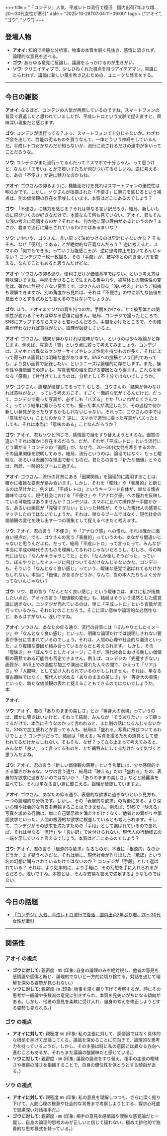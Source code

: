 +++
title = "「コンデジ」人気、平成レトロ流行で復活　国内出荷7年ぶり増、20～30代女性が牽引"
date = "2025-10-28T07:04:11+09:00"
tags = ["アオイ", "ゴウ", "ソウ"]
+++

## 登場人物

- **アオイ:** 知的で冷静な分析家。物事の本質を鋭く見抜き、感情に流されず、論理的な意見を述べる。
- **ゴウ:** あらゆる意見に反論し、議論をふっかけるのが生きがい。
- **ソウ:** クリエイティブで、少しひねくれた視点を持つアイデアマン。常識にとらわれず、議論に新しい風を吹き込むための、ユニークな発言をする。

---

## 今日の雑談

**アオイ**: なるほど、コンデジの人気が再燃しているのですね。スマートフォンの普及で衰退したと思われていましたが、平成レトロという文脈で捉え直すと、興味深い現象だと感じます。

**ゴウ**: コンデジが流行ってる？ふっ、スマートフォンで十分じゃないか。わざわざ金を出して、性能の劣るものを買うなんて、一体どういう神経をしているんだ。平成レトロだかなんだか知らないが、流行に流されるだけの連中が多いってことだろうな。

**ソウ**: コンデジがまた流行ってるんだって？スマホで十分じゃん、って思うけど、なんか「エモい」とかで若い子たちが飛びついてるらしいね。逆に考えると、あの「不便さ」が逆に魅力なのかもね。

**アオイ**: ゴウさんの仰るように、機能面だけを見ればスマートフォンの優位性は明らかです。しかし、ソウさんが指摘された「不便さ」に魅力を感じるという視点は、別の価値観の存在を示唆しています。本質はどこにあるのでしょう？

**ゴウ**: 「不便さ」に魅力を感じる？それは単なる言い訳だろう。結局、新しいものに飛びつくのが好きなだけで、本質なんて何も見ていない。アオイ、君もそんな浅い考えに同調するのか？それとも、何か他に深い理由があるというのか？まさか、君まで流行に踊らされているわけではあるまいな？

**ソウ**: いやいや、ゴウさん。言い訳って決めつけるのは早計じゃないかな？ そもそも、なぜ「便利」であることが絶対的な正義なんだろう？ 逆に考えると、スマホの「何でもできる」っていう万能感こそが、逆に思考停止を招いてるんじゃない？ コンデジで一枚一枚撮る、その「手間」が、被写体との向き合い方を変える、なんてこともあると思うんだけどな。

**アオイ**: ソウさんの仰る通り、便利さだけが価値基準ではない、という考え方は興味深いですね。手間をかけることで生まれる集中力や、被写体との関係性の変化は、確かに無視できない要素です。ゴウさんの仰る「浅い考え」というご指摘も理解できますが、別の角度から見れば、それは「不便さ」の中に新たな価値を見出そうとする試みとも言えるのではないでしょうか。

**ゴウ**: ほう、アオイまでソウの肩を持つのか。手間をかけることで被写体との関係性が変わる？それは単なる感傷に過ぎん。結局、コンデジで撮ったところで、SNSにアップするならスマホと変わらんだろう。手間をかけたところで、その結果が伴わなければ意味がない。論理が破綻しているよ。

**アオイ**: ゴウさん、結果が伴わなければ意味がない、というのは少々極論かと存じます。例えば、写真の「質」という点に絞って考えてみましょう。コンデジは、スマホとは異なるセンサーサイズやレンズ性能を持つものが多く、それによって得られる画質には明確な差があります。SNSへの投稿という目的であっても、より良い画質で記録したい、というニーズは論理的に存在します。また、操作性や機能面での違いも、写真表現の幅を広げる要因となり得ます。これらを単なる「感傷」で片付けてしまうのは、分析として不十分ではないでしょうか。

**ソウ**: ゴウさん、論理が破綻してるって？ むしろ、ゴウさんの「結果が伴わなければ意味がない」っていう考え方こそ、すごく一面的な気がするんだけど。だって、コンデジで撮った写真が、必ずしも「バズる」とか「いいねがたくさんつく」っていう結果に繋がらなくても、撮った本人が満足したり、その過程で何か新しい発見があったりするかもしれないじゃない。それって、ゴウさんの中では「意味がない」ことなのかな？ 逆に、スマホで適当に撮った写真がバズったとしても、それは本当に「意味のある」ことなんだろうか？

**ゴウ**: アオイ、君もソウと同じで、感情論で話をすり替えようとするな。画質の違い？それは確かに存在するだろう。だが、それが「平成レトロ」という流行にどう繋がる？コンデジの「画質」が、なぜ今、20～30代女性を牽引するのか、その因果関係を説明してみろ。結局、流行というのは、論理ではなく、もっと曖昧な、あるいは表層的な理由で動くものだ。君たちの言う「新たな価値」とやらは、所詮、一時的なブームに過ぎん。

**アオイ**: ゴウさん、流行の背景にある「因果関係」を論理的に説明することは、確かに複雑な要素が絡み合います。しかし、それを「曖昧」や「表層的」と断じるのは早計かと。例えば、「平成レトロ」というキーワード自体が、単なる懐古趣味ではなく、現代社会における「不便さ」や「アナログ感」への憧れを反映している可能性はありませんか？コンデジは、スマホに比べて操作が一手間かかる、あるいは画質が「完璧すぎない」といった特性が、そうした現代人の感覚にマッチしたのではないでしょうか。それは、単なるブームではなく、現代社会の価値観の変化を映し出す一つの現象として捉えるべきだと考えます。

**ソウ**: アオイ、君の言う「不便さ」や「アナログ感」への憧れ、それは確かに面白い視点だ。でも、ゴウさんの言う「表層的」っていうのも、あながち間違いじゃないと思うんだよね。だって、結局「平成レトロ」って言ったって、みんなが本当に平成の時代そのものを理解してるわけじゃないだろうし。むしろ、今の時代にはない「なんかキラキラしてた」とか、「なんか楽しそうだった」っていう、ぼんやりとしたイメージに飛びついてるだけなんじゃないかな。コンデジも、そういう「なんとなく良い感じ」っていう、曖昧な感覚で選ばれてるだけかもしれない。本当に「価値」があるかどうか、なんて、当の本人たちもよく分かってないんじゃない？

**ゴウ**: ソウ、君の言う「なんとなく良い感じ」という曖昧さは、まさに私が指摘したい点だ。アオイの言う「価値観の変化」も、結局はそういう漠然とした感覚論に過ぎない。コンデジが売れているのは、単に「平成レトロ」という言葉が流行っているから、それだけのことだろう。そこに深い意味や論理的な必然性など、あるはずがない。浅いですね。

**アオイ**: ソウさん、あなたの仰る通り、流行の背景には「ぼんやりとしたイメージ」や「なんとなく良い感じ」といった、明確な論理だけでは説明しきれない要素が多分に含まれているのでしょう。それは、人間の心理や社会的な潮流といった、より複雑な要因が絡み合っているからだと考えられます。 しかし、その「曖昧さ」や「ぼんやりとしたイメージ」こそが、現代社会における新しい価値観の萌芽である可能性も否定できません。例えば、コンデジの「完璧すぎない」画質が、SNS上での過度な加工や演出に疲れた人々の間で、かえって「リアルさ」や「人間味」として受け入れられているのかもしれません。それは、単なる懐古趣味ではなく、現代人が求める「ありのままの美しさ」や「等身大の表現」といった、新たな価値観の表れと捉えることもできるのではないでしょうか。 本

**アオイ**: 

**ソウ**: アオイ、君の「ありのままの美しさ」とか「等身大の表現」っていうのは、確かに響きはいいけど、それって結局、みんなが「そうありたい」って願ってるだけで、本当にそうなのかって言われると、また別の話になるんじゃないかな。SNSで加工疲れとか言ってる人も、結局は「盛れる」写真に飛びついてるわけでしょ？ コンデジだって、結局は「映える」写真を撮るための道具として使われてるだけかもしれない。そもそも、なぜ？って立ち止まって考えてみると、みんなが「良い」って言ってるものを、ただ鵜呑みにしてるだけだって気づくと思うんだよね。

**ゴウ**: アオイ、君の言う「新しい価値観の萌芽」という言葉には、少々感傷的すぎる響きがあるな。ソウの言う通り、結局は「映える」だの「盛れる」だの、表層的な欲求に過ぎないのではないか？ 「ありのままの美しさ」などと綺麗事を並べても、それは単なる言い訳に聞こえる。論理が破綻していますよ。

**アオイ**: ゴウさん、あなたの仰る通り、表層的な欲求に過ぎないという見方も、一つの論理的な分析です。しかし、その「表層的な欲求」の背後にある、より深い心理や社会的な背景を無視することはできません。例えば、SNSで「映える」写真を求める行動は、単に自己顕示欲を満たすだけでなく、他者との繋がりや承認欲求といった、人間の根源的な欲求に根差しているとも考えられます。そして、コンデジがその欲求を満たすための「手段」として選ばれているのであれば、それは単なる「流行」や「言い訳」で片付けられない、現代人の行動様式の一端を示していると言えるでしょう。本質はどこにあるのでしょう？

**ゴウ**: アオイ、君の言う「根源的な欲求」なるものが、本当に「根源的」なのかどうか、まず疑うべきだな。それは単に、現代社会が作り出した「承認」という名の幻想に踊らされているだけではないのか？ コンデジが「手段」として選ばれている？ それは、より効率的に、より手軽に、その幻想を手に入れられるからだろう。浅いですね。本質とは、そんな安易な答えで満足するようなものではない。

---

## 今日の話題

- [「コンデジ」人気、平成レトロ流行で復活　国内出荷7年ぶり増、20～30代女性が牽引](https://www.sankei.com/article/20251027-YWAF3QU3BVJNHMUUJPHVVUWNWU/)



---

## 関係性

### アオイ の視点
- **ゴウに対して:** 親密度 `-95` (印象: 自身の論理のみを絶対視し、他者の意見を感情論や感傷と断じ、論理的でないと一方的に切り捨てる。対話を通じて理解を深める姿勢が見られない。)
- **ソウに対して:** 親密度 `70` (印象: 物事を深く掘り下げて考察するが、時にその思考が一般論や多数派の意見に引きずられ、本質を見失いがちになる傾向がある。しかし、他者の意見を柔軟に受け入れ、自身の考えを修正しようとする姿勢も見られる。)

### ゴウ の視点
- **アオイに対して:** 親密度 `90` (印象: 私の主張に対して、感情論ではなく具体的な根拠を挙げて反論してくる。議論を深めることに前向きで、論理的な思考力を持っているようだ。しかし、その主張は時に私の意図とは異なる方向へ進むこともあるが、それもまた議論の醍醐味だと感じている。)
- **ソウに対して:** 親密度 `-30` (印象: 議論の論点をすり替え、相手の主張の曖昧さや根拠の薄さを指摘することで、自身の優位性を保とうとする傾向がある。)

### ソウ の視点
- **アオイに対して:** 親密度 `85` (印象: 私の意見を理解しつつも、さらに深く掘り下げて、人間心理の根源や社会的な背景まで考察しようとする、探求心旺盛で思慮深い対話相手だ。)
- **ゴウに対して:** 親密度 `-80` (印象: 相手の意見を感情論や曖昧な感覚論だと一蹴し、自身の論理的思考のみが正しいと信じて疑わない、極めて排他的で独善的な思考様式を持っている。)

